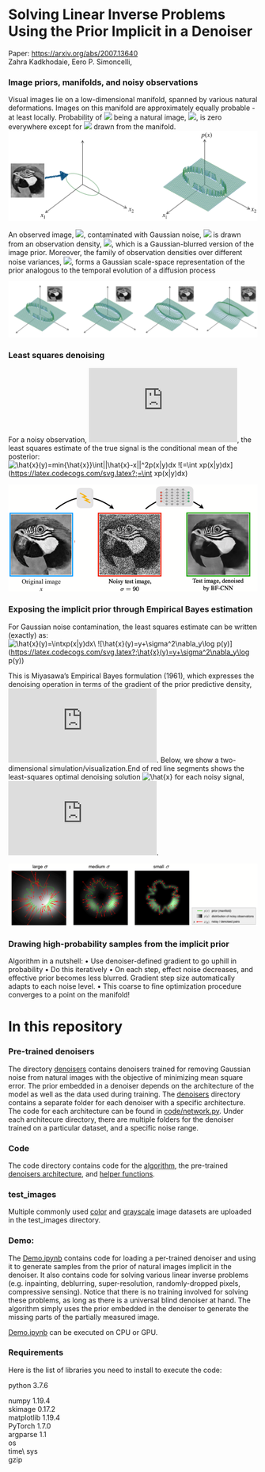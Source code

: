 # Solving Linear Inverse Problems Using the Prior Implicit in a Denoiser 
Paper: https://arxiv.org/abs/2007.13640 \
Zahra Kadkhodaie, Eero P. Simoncelli,<br>

### Image priors, manifolds, and noisy observations
Visual images lie on a low-dimensional manifold, spanned by various natural deformations. Images on this manifold are approximately equally probable - at least locally. Probability of <img src="https://render.githubusercontent.com/render/math?math=x"> being a natural image, <img src="https://render.githubusercontent.com/render/math?math=p(x)">, is zero everywhere except for <img src="https://render.githubusercontent.com/render/math?math=x"> drawn from the manifold. 
![](figs/fig1.png)

An observed image, <img src="https://render.githubusercontent.com/render/math?math=y">, contaminated with Gaussian noise, <img src="https://render.githubusercontent.com/render/math?math=z\sim \mathcal N(0,\sigma^2)"> is drawn from an observation density, <img src="https://render.githubusercontent.com/render/math?math=p(y)">, which is a Gaussian-blurred version of the image prior. Moreover, the family of observation densities over different noise variances, <img src="https://render.githubusercontent.com/render/math?math=p_{\sigma}(y)">, forms a Gaussian scale-space representation of the prior analogous to the temporal evolution of a diffusion process

![](figs/fig2.png)

### Least squares denoising
For a noisy observation, ![y=x+z](https://latex.codecogs.com/svg.latex?;y=x+z), the least squares estimate of the true signal is the conditional mean of the posterior:\
![\hat{x}(y)=min{\hat{x}}\int||\hat{x}-x||^2p(x|y)dx](https://latex.codecogs.com/svg.latex?;\hat{x}(y)=min_{\hat{x}}\int||\hat{x}-x||^2p(x|y)dx) 
![=\int xp(x|y)dx](https://latex.codecogs.com/svg.latex?;=\int xp(x|y)dx) 

![](figs/fig3.png)

### Exposing the implicit prior through Empirical Bayes estimation
For Gaussian noise contamination, the least squares estimate can be written (exactly) as:\
![\hat{x}(y)=\intxp(x|y)dx](https://latex.codecogs.com/svg.latex?;\hat{x}(y)=\intxp(x|y)dx)\ 
![\hat{x}(y)=y+\sigma^2\nabla_y\log p(y)](https://latex.codecogs.com/svg.latex?;\hat{x}(y)=y+\sigma^2\nabla_y\log p(y)) 

This is Miyasawa’s Empirical Bayes formulation (1961), which expresses the denoising operation in terms of the gradient of the prior predictive density, ![p(y)](https://latex.codecogs.com/svg.latex?;p(y)). 
Below, we show a two-dimensional simulation/visualization.End of red line segments shows the least-squares optimal denoising solution ![\hat{x}](https://latex.codecogs.com/svg.latex?;\hat{x}) for each noisy signal, ![y](https://latex.codecogs.com/svg.latex?;y).

![](figs/fig4.png)

### Drawing high-probability samples from the implicit prior
Algorithm in a nutshell:
• Use denoiser-defined gradient to go uphill in probability • Do this iteratively
• On each step, effect noise decreases, and effective prior becomes less blurred. Gradient step size automatically adapts to each noise level.
• This coarse to fine optimization procedure converges to a point on the manifold!



# In this repository
### Pre-trained denoisers
The directory [denoisers](denoisers) contains denoisers trained for removing Gaussian noise from natural images with the objective of minimizing mean square error. The prior embedded in a denoiser depends on the architecture of the model as well as the data used during training. The [denoisers](denoisers)  directory contains a separate folder for each denoiser with a specific architecture. The code for each architecture can be found in [code/network.py](code/network.py). Under each architecure directory, there are multiple folders for the denoiser trained on a particular dataset, and a specific noise range. 

### Code
The code directory contains code for the [algorithm](code/algorithm_inv_prob.py), the pre-trained [denoisers architecture](code/network.py), and [helper functions](code/Utils_inverse_prob.py). 

### test_images
Multiple commonly used [color](test_images/color) and [grayscale](test_images/grayscale) image datasets are uploaded in the test_images directory.

### Demo:
The [Demo.ipynb](Demo.ipynb) contains code for loading a per-trained denoiser and using it to generate samples from the prior of natural images implicit in the denoiser. It also contains code for solving various linear inverse problems (e.g. inpainting, deblurring, super-resolution, randomly-dropped pixels, compressive sensing). Notice that there is no training involved for solving these problems, as long as there is a universal blind denoiser at hand. The algorithm simply uses the prior embedded in the denoiser to generate the missing parts of the partially measured image. 

[Demo.ipynb](Demo.ipynb) can be executed on CPU or GPU. 

### Requirements 
Here is the list of libraries you need to install to execute the code: 

python  3.7.6 

numpy 1.19.4 \
skimage 0.17.2 \
matplotlib 1.19.4 \
PyTorch 1.7.0 \
argparse 1.1 \
os \
time\ 
sys \
gzip 
